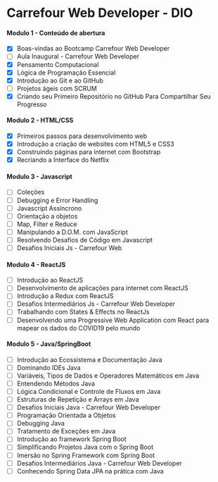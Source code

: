 # Carrefour Web Developer - DIO

#### Modulo 1 - Conteúdo de abertura
- [x] Boas-vindas ao Bootcamp Carrefour Web Developer 
- [ ] Aula Inaugural - Carrefour Web Developer
- [x] Pensamento Computacional
- [x] Lógica de Programação Essencial
- [x] Introdução ao Git e ao GitHub
- [ ] Projetos ágeis com SCRUM
- [x] Criando seu Primeiro Repositório no GitHub Para Compartilhar Seu Progresso
#### Modulo 2 - HTML/CSS
- [x] Primeiros passos para desenvolvimento web
- [x] Introdução a criação de websites com HTML5 e CSS3
- [x] Construindo páginas para internet com Bootstrap
- [x] Recriando a Interface do Netflix
#### Modulo 3 - Javascript
- [ ] Coleções
- [ ] Debugging e Error Handling
- [ ] Javascript Assíncrono
- [ ] Orientação a objetos
- [ ] Map, Filter e Reduce
- [ ] Manipulando a D.O.M. com JavaScript
- [ ] Resolvendo Desafios de Código em Javascript
- [ ] Desafios Iniciais Js - Carrefour Web
#### Modulo 4 - ReactJS
- [ ] Introdução ao ReactJS
- [ ] Desenvolvimento de aplicações para internet com ReactJS
- [ ] Introdução a Redux com ReactJS
- [ ] Desafios Intermediários Js - Carrefour Web Developer
- [ ] Trabalhando com States & Effects no ReactJs
- [ ] Desenvolvendo uma Progressive Web Application com React para mapear os dados do COVID19 pelo mundo
#### Modulo 5 - Java/SpringBoot
- [ ] Introdução ao Ecossistema e Documentação Java
- [ ] Dominando IDEs Java
- [ ] Variáveis, Tipos de Dados e Operadores Matemáticos em Java
- [ ] Entendendo Métodos Java
- [ ] Lógica Condicional e Controle de Fluxos em Java
- [ ] Estruturas de Repetição e Arrays em Java
- [ ] Desafios Iniciais Java - Carrefour Web Developer
- [ ] Programação Orientada a Objetos
- [ ] Debugging Java
- [ ] Tratamento de Exceções em Java
- [ ] Introdução ao framework Spring Boot
- [ ] Simplificando Projetos Java com o Spring Boot
- [ ] Imersão no Spring Framework com Spring Boot
- [ ] Desafios Intermediários Java - Carrefour Web Developer
- [ ] Conhecendo Spring Data JPA na prática com Java
